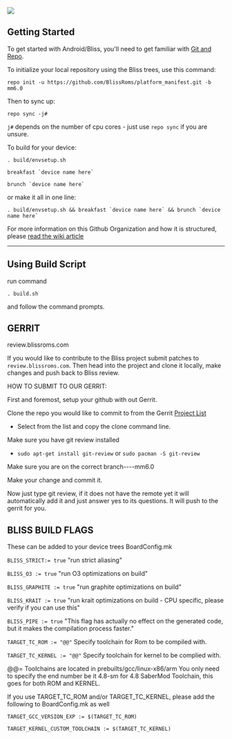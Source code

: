 <img src="https://raw.github.com/BlissRoms/platform_manifest/mm6.0/bliss-logo.png">

Getting Started 
---------------

To get started with Android/Bliss, you'll need to get
familiar with [Git and Repo](http://source.android.com/source/using-repo.html).

To initialize your local repository using the Bliss trees, use this command:

    repo init -u https://github.com/BlissRoms/platform_manifest.git -b mm6.0

Then to sync up:

    repo sync -j#

`j#` depends on the number of cpu cores - just use `repo sync` if you are unsure.

To build for your device:

	. build/envsetup.sh

	breakfast `device name here`

	brunch `device name here`

or make it all in one line:

	. build/envsetup.sh && breakfast `device name here` && brunch `device name here`

For more information on this Github Organization and how it is structured,
please [read the wiki article](http://wiki.cyanogenmod.org/w/Github_Organization)

***

Using Build Script
------------------

run command 

	. build.sh 
	
and follow the command prompts.


GERRIT
------
review.blissroms.com

If you would like to contribute to the Bliss project submit patches to
`review.blissroms.com`. Then head into the project and clone it locally, make changes and push back to Bliss review.

HOW TO SUBMIT TO OUR GERRIT:

First and foremost, setup your github with out Gerrit.

Clone the repo you would like to commit to from the Gerrit [Project List](http://review.blissroms.com:8081/#/admin/projects/)
   - Select from the list and copy the clone command line.

Make sure you have git review installed
   - `sudo apt-get install git-review` or `sudo pacman -S git-review`
   
Make sure you are on the correct branch----mm6.0

Make your change and commit it.

Now just type git review, if it does not have the remote yet it will automatically add it and just answer yes to its questions. It will push to the gerrit for you.


BLISS BUILD FLAGS
-----------------

These can be added to your device trees BoardConfig.mk

`BLISS_STRICT:= true`    "run strict aliasing"

`BLISS_O3 := true`    "run O3 optimizations on build"

`BLISS_GRAPHITE := true`    "run graphite optimizations on build"

`BLISS_KRAIT := true`    "run krait optimizations on build - CPU specific, please verify if you can use this"

`BLISS_PIPE := true`   "This flag has actually no effect on the generated code, but it makes the compilation process faster."

`TARGET_TC_ROM := "@@"` Specify toolchain for Rom to be compiled with.

`TARGET_TC_KERNEL := "@@"` Specify toolchain for kernel to be complied with.

@@= Toolchains are located in prebuilts/gcc/linux-x86/arm You only need to specify the end number be it 4.8-sm for 4.8 SaberMod Toolchain, this goes for both ROM and KERNEL.

If you use TARGET_TC_ROM and/or TARGET_TC_KERNEL, please add the following to BoardConfig.mk as well

`TARGET_GCC_VERSION_EXP := $(TARGET_TC_ROM)`

`TARGET_KERNEL_CUSTOM_TOOLCHAIN := $(TARGET_TC_KERNEL)`
